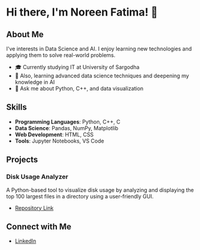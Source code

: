 # Hi there, I'm Noreen Fatima! 👋

## About Me
I've interests in Data Science and AI. I enjoy learning new technologies and applying them to solve real-world problems.

- 🎓 Currently studying IT at University of Sargodha
- 🌱 Also, learning advanced data science techniques and deepening my knowledge in AI
- 💬 Ask me about Python, C++, and data visualization

## Skills
- **Programming Languages**: Python, C++, C
- **Data Science**: Pandas, NumPy, Matplotlib
- **Web Development**: HTML, CSS
- **Tools**: Jupyter Notebooks, VS Code

## Projects
### Disk Usage Analyzer
A Python-based tool to visualize disk usage by analyzing and displaying the top 100 largest files in a directory using a user-friendly GUI.
- [Repository Link](https://github.com/NoreenFatima6700/OS_Project)

## Connect with Me
- [LinkedIn](https://www.linkedin.com/in/noreenfatima6700/)

